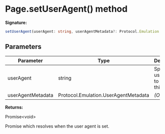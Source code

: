 # Page.setUserAgent() method

**Signature:**

```typescript
setUserAgent(userAgent: string, userAgentMetadata?: Protocol.Emulation.UserAgentMetadata): Promise<void>;
```

## Parameters

| Parameter         | Type                                 | Description                             |
| ----------------- | ------------------------------------ | --------------------------------------- |
| userAgent         | string                               | Specific user agent to use in this page |
| userAgentMetadata | Protocol.Emulation.UserAgentMetadata | <i>(Optional)</i>                       |

**Returns:**

Promise&lt;void&gt;

Promise which resolves when the user agent is set.
